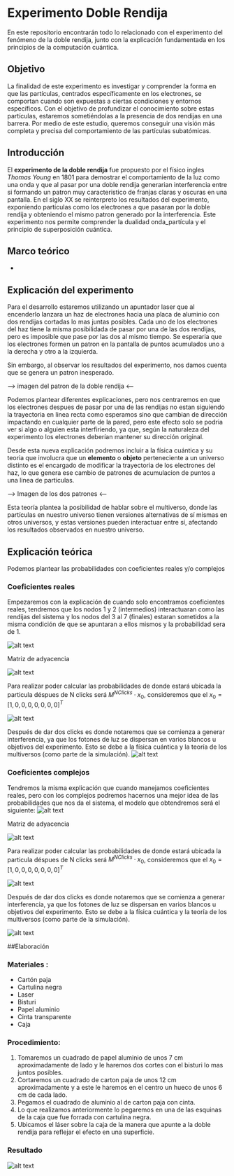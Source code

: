 # Experimento Doble Rendija

En este repositorio encontrarán todo lo relacionado con el experimento del fenómeno de la doble rendija, junto con la explicación fundamentada en los principios de la computación cuántica.

## Objetivo

La finalidad de este experimento es investigar y comprender la forma en que las partículas, centrados específicamente en los electrones, se comportan cuando son expuestas a ciertas condiciones y entornos específicos. Con el objetivo de profundizar el conocimiento sobre estas partículas, estaremos sometiéndolas a la presencia de dos rendijas en una barrera. Por medio de este estudio, queremos conseguir una visión más completa y precisa del comportamiento de las partículas subatómicas.

## Introducción

El **experimento de la doble rendija** fue propuesto por el físico ingles _Thomas Young_ en 1801 para demostrar el comportamiento de la luz como una onda y que al pasar por una doble rendija generarian interferencia entre si formando un patron muy caracteristico de franjas claras y oscuras en una pantalla. En el siglo XX se reinterpreto los resultados del experimento, exponiendo partículas como los electrones a que pasaran por la doble rendija y obteniendo el mismo patron generado por la interferencia. Este experimento nos permite comprender la dualidad onda_partícula y el principio de superposición cuántica.

## Marco teórico

  - 

## Explicación del experimento

Para el desarrollo estaremos utilizando un apuntador laser que al encenderlo lanzara un haz de electrones hacia una placa de aluminio con dos rendijas cortadas lo mas juntas posibles. Cada uno de los electrones del haz tiene la misma posibilidada de pasar por una de las dos rendijas, pero es imposible que pase por las dos al mismo tiempo. Se esperaria que los electrones formen un patron en la pantalla de puntos acumulados uno a la derecha y otro a la izquierda.

Sin embargo, al observar los resultados del experimento, nos damos cuenta que se genera un patron inesperado.

--> imagen del patron de la doble rendija <--

Podemos plantear diferentes explicaciones, pero nos centraremos en que los electrones despues de pasar por una de las rendijas no estan siguiendo la trayectoria en linea recta como esperamos sino que cambian de dirección impactando en cualquier parte de la pared, pero este efecto solo se podria ver si algo o alguien esta interfiriendo, ya que, según la naturaleza del experimento los electrones deberían mantener su dirección original. 

Desde esta nueva explicación podremos incluir a la física cuántica y su teoria que involucra que un __elemento__ o __objeto__ perteneciente a un universo distinto es el encargado de modificar la trayectoria de los electrones del haz, lo que genera ese cambio de patrones de acumulacion de puntos a una linea de particulas.

--> Imagen de los dos patrones <--

Esta teoría plantea la posibilidad de hablar sobre el multiverso, donde las partículas en nuestro universo tienen versiones alternativas de sí mismas en otros universos, y estas versiones pueden interactuar entre sí, afectando los resultados observados en nuestro universo.

## Explicación teórica 

Podemos plantear las probabilidades con coeficientes reales y/o complejos

### Coeficientes reales

Empezaremos con la explicación de cuando solo encontramos coeficientes reales, tendremos que los nodos 1 y 2 (intermedios) interactuaran como las rendijas del sistema y los nodos del 3 al 7 (finales) estaran sometidos a la misma condición de que se apuntaran a ellos mismos y la probabilidad sera de 1.

![alt text](image-8.png)

Matriz de adyacencia

![alt text](image-1.png)

Para realizar poder calcular las probabilidades de donde estará ubicada la particula déspues de N clicks será $M^{NClicks} \cdot x_{0}$, consideremos que el $x_{0} = [1,0,0,0,0,0,0,0]^{T}$

![alt text](image.png)


Después de dar dos clicks es donde notaremos que se comienza a generar interferencia, ya que los fotones de luz se dispersan en varios blancos u objetivos del experimento. Esto se debe a la física cuántica y la teoría de los multiversos (como parte de la simulación).
![alt text](image-2.png)

### Coeficientes complejos

Tendremos la misma explicación que cuando manejamos coeficientes reales, pero con los complejos podremos hacernos una mejor idea de las probabilidades que nos da el sistema, el modelo que obtendremos será el siguiente:
![alt text](image-9.png)

Matriz de adyacencia

![alt text](image-7.png)

Para realizar poder calcular las probabilidades de donde estará ubicada la particula déspues de N clicks será $M^{NClicks} \cdot x_{0}$, consideremos que el $x_{0} = [1,0,0,0,0,0,0,0]^{T}$

![alt text](image-6.png)

Después de dar dos clicks es donde notaremos que se comienza a generar interferencia, ya que los fotones de luz se dispersan en varios blancos u objetivos del experimento. Esto se debe a la física cuántica y la teoría de los multiversos (como parte de la simulación).

![alt text](image-5.png)


##Elaboración

### Materiales :
- Cartón paja
- Cartulina negra
- Laser
- Bisturi
- Papel aluminio
- Cinta transparente
- Caja

### Procedimiento:

1. Tomaremos un cuadrado de papel aluminio de unos 7 cm aproximadamente de lado y le haremos dos cortes con el bisturi lo mas juntos posibles.
2. Cortaremos un cuadrado de carton paja de unos 12 cm aproximadamente y a este le haremos en el centro un hueco de unos 6 cm de cada lado.
3. Pegamos el cuadrado de aluminio al de carton paja con cinta.
4. Lo que realizamos anteriormente lo pegaremos en una de las esquinas de la caja que fue forrada con cartulina negra.
5. Ubicamos el láser sobre la caja de la manera que apunte a la doble rendija para reflejar el efecto en una superficie.


### Resultado

![alt text](image-0.jpeg)







 
